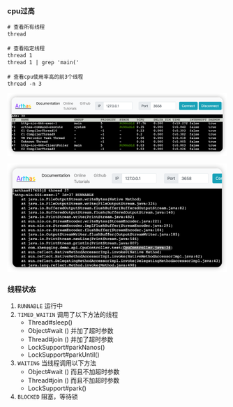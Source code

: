 ### cpu过高

```shell
# 查看所有线程
thread

# 查看指定线程
thread 1
thread 1 | grep 'main('

# 查看cpu使用率高的前3个线程
thread -n 3
```

![thread.png](images/thread.png)

![thread.png](images/thread-id.png)

### 线程状态

1. `RUNNABLE` 运行中
2. `TIMED_WAITIN` 调用了以下方法的线程
    - Thread#sleep()
    - Object#wait () 并加了超时参数
    - Thread#join () 并加了超时参数
    - LockSupport#parkNanos()
    - LockSupport#parkUntil()
2. `WAITING` 当线程调用以下方法
    - Object#wait () 而且不加超时参数
    - Thread#join () 而且不加超时参数
    - LockSupport#park()
3. `BLOCKED` 阻塞，等待锁